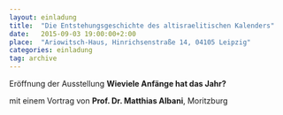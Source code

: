 ```yaml
---
layout: einladung
title:  "Die Entstehungsgeschichte des altisraelitischen Kalenders"
date:   2015-09-03 19:00:00+2:00
place:  "Ariowitsch-Haus, Hinrichsenstraße 14, 04105 Leipzig"
categories: einladung
tag: archive
---
```

Eröffnung der Ausstellung **Wieviele Anfänge hat das Jahr?**

mit einem Vortrag von **Prof. Dr. Matthias Albani**, Moritzburg
